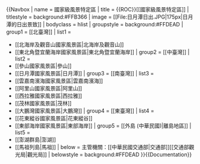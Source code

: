 {{Navbox
| name = 國家級風景特定區
| title = {{ROC}}[[國家級風景特定區]]
| titlestyle = background:#FFB366
| image = [[File:日月潭日出.JPG|175px|日月潭的日出景致]]
| bodyclass = hlist
| groupstyle = background:#FFDEAD
| group1 = [[北臺灣]]
|  list1 = 
* [[北海岸及觀音山國家風景區|北海岸及觀音山]]
* [[東北角暨宜蘭海岸國家風景區|東北角暨宜蘭海岸]]
| group2 = [[中臺灣]]
|  list2 = 
* [[參山國家風景區|參山]]
* [[日月潭國家風景區|日月潭]]
| group3 = [[南臺灣]]
|  list3 = 
* [[雲嘉南濱海國家風景區|雲嘉南濱海]]
* [[阿里山國家風景區|阿里山]]
* [[西拉雅國家風景區|西拉雅]]
* [[茂林國家風景區|茂林]]
* [[大鵬灣國家風景區|大鵬灣]]
| group4 = [[東臺灣]]
|  list4 = 
* [[花東縱谷國家風景區|花東縱谷]]
* [[東部海岸國家風景區|東部海岸]]
| group5 = [[外島 (中華民國)|離島地區]]
|  list5 = 
* [[澎湖群島|澎湖]]
* [[馬祖列島|馬祖]]
| below = 主管機關：[[中華民國交通部|交通部]][[交通部觀光局|觀光局]]
| belowstyle = background:#FFDEAD
}}<noinclude>{{Documentation}}</noinclude>